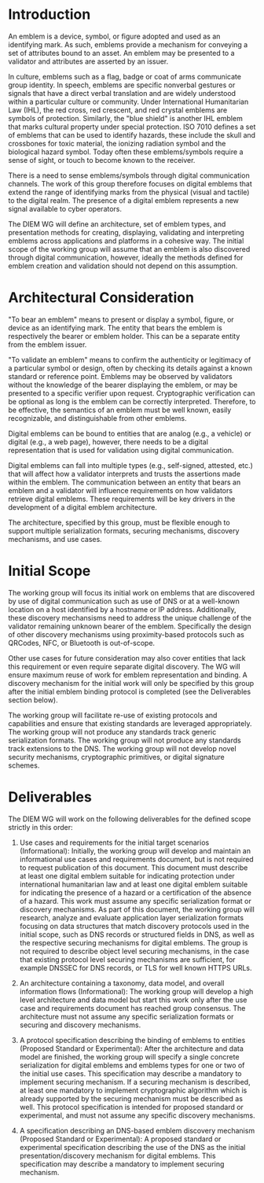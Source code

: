 # Introduction

An emblem is a device, symbol, or figure adopted and used as an identifying mark.
As such, emblems provide a mechanism for conveying a set of attributes bound to an asset. 
An emblem may be presented to a validator and attributes are asserted by an issuer.

In culture, emblems such as a flag, badge or coat of arms communicate group identity.
In speech, emblems are specific nonverbal gestures or signals that have a direct verbal translation and are widely understood within a particular culture or community.
Under International Humanitarian Law (IHL), the red cross, red crescent, and red crystal emblems are symbols of protection.
Similarly, the "blue shield" is another IHL emblem that marks cultural property under special protection.
ISO 7010 defines a set of emblems that can be used to identify hazards, these include the skull and crossbones for toxic material, the ionizing radiation symbol and the biological hazard symbol.
Today often these emblems/symbols require a sense of sight, or touch to become known to the receiver.

There is a need to sense emblems/symbols through digital communication channels.
The work of this group therefore focuses on digital emblems that extend the range of identifying marks from the physical (visual and tactile) to the digital realm.
The presence of a digital emblem represents a new signal available to cyber operators. 

The DIEM WG will define an architecture, set of emblem types, and presentation methods for creating, displaying, validating and interpreting emblems across applications and platforms in a cohesive way.
The initial scope of the working group will assume that an emblem is also discovered through digital communication, however, ideally the methods defined for emblem creation and validation should not depend on this assumption.

# Architectural Consideration

"To bear an emblem" means to present or display a symbol, figure, or device as an identifying mark. 
The entity that bears the emblem is respectively the bearer or emblem holder. 
This can be a separate entity from the emblem issuer.

"To validate an emblem" means to confirm the authenticity or legitimacy of a particular symbol or design, often by checking its details against a known standard or reference point. 
Emblems may be observed by validators without the knowledge of the bearer displaying the emblem, or may be presented to a specific verifier upon request.
Cryptographic verification can be optional as long is the emblem can be correctly interpreted.
Therefore, to be effective, the semantics of an emblem must be well known, easily recognizable, and distinguishable from other emblems.

Digital emblems can be bound to entities that are analog (e.g., a vehicle) or digital (e.g., a web page), however, there needs to be a digital representation that is used for validation using digital communication.

Digital emblems can fall into multiple types (e.g., self-signed, attested, etc.) that will affect how a validator interprets and trusts the assertions made within the emblem.
The communication between an entity that bears an emblem and a validator will influence requirements on how validators retrieve digital emblems. 
These requirements will be key drivers in the development of a digital emblem architecture.

The architecture, specified by this group, must be flexible enough to support multiple serialization formats, securing mechanisms, discovery mechanisms, and use cases. 

# Initial Scope

The working group will focus its initial work on emblems that are discovered by use of digital communication such as use of DNS or at a well-known location on a host identified by a hostname or IP address.
Additionally, these discovery mechansisms need to address the unique challenge of the validator remaining unknown bearer of the emblem.
Specifically the design of other discovery mechanisms using proximity-based protocols such as QRCodes, NFC, or Bluetooth is out-of-scope.

Other use cases for future consideration may also cover entities that lack this requirement or even require separate digital discovery.
The WG will ensure maximum reuse of work for emblem representation and binding. 
A discovery mechanism for the initial work will only be specified by this group after the initial emblem binding protocol is completed (see the Deliverables section below).

The working group will facilitate re-use of existing protocols and capabilities and ensure that existing standards are leveraged appropriately.
The working group will not produce any standards track generic serialization formats. 
The working group will not produce any standards track extensions to the DNS. 
The working group will not develop novel security mechanisms, cryptographic primitives, or digital signature schemes. 


# Deliverables

The DIEM WG will work on the following deliverables for the defined scope strictly in this order:

1. Use cases and requirements for the initial target scenarios (Informational):
   Initially, the working group will develop and maintain an informational use cases and requirements document, but is not required to request publication of this document. 
   This document must describe at least one digital emblem suitable for indicating protection under international humanitarian law and at least one digital emblem suitable for indicating the presence of a hazard or a certification of the absence of a hazard. 
   This work must assume any specific serialization format or discovery mechanisms.
   As part of this document, the working group will research, analyze and evaluate application layer serialization formats focusing on data structures that match discovery protocols used in the initial scope, such as DNS records or structured fields in DNS, as well as the respective securing mechanisms for digital emblems. 
   The group is not required to describe object level securing mechanisms, in the case that existing protocol level securing mechanisms are sufficient, for example DNSSEC for DNS records, or TLS for well known HTTPS URLs. 

2. An architecture containing a taxonomy, data model, and overall information flows (Informational):
   The working group will develop a high level architecture and data model but start this work only after the use case and requirements document has reached group consensus. 
   The architecture must not assume any specific serialization formats or securing and discovery mechanisms.

3. A protocol specification describing the binding of emblems to entities (Proposed Standard or Experimental):
   After the architecture and data model are finished, the working group will specify a single concrete serialization for digital emblems and emblems types for one or two of the initial use cases. 
   This specification may describe a mandatory to implement securing mechanism. 
   If a securing mechanism is described, at least one mandatory to implement cryptographic algorithm which is already supported by the securing mechanism must be described as well. 
   This protocol specification is intended for proposed standard or experimental, and must not assume any specific discovery mechanisms.

4. A specification describing an DNS-based emblem discovery mechanism (Proposed Standard or Experimental):
   A proposed standard or experimental specification describing the use of the DNS as the initial presentation/discovery mechanism for digital emblems. 
   This specification may describe a mandatory to implement securing mechanism.
